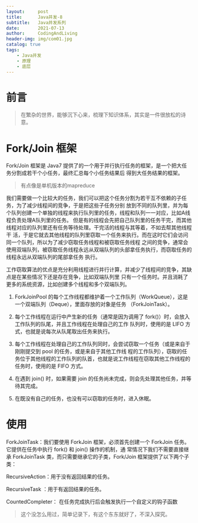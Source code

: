 ```yaml
---
layout:     post
title:      Java并发-8
subtitle:   Java并发系列
date:       2021-07-13
author:     CodingAndLiving
header-img: img/com01.jpg
catalog: true
tags:
    - Java并发
    - 原理
    - 底层
---
```

# 前言

> 在繁杂的世界，能够沉下心来，梳理下知识体系，其实是一件很放松的诗意。


# Fork/Join 框架
 Fork/Join 框架是 Java7 提供了的一个用于并行执行任务的框架，是一个把大任务分割成若干个小任务，最终汇总每个小任务结果后 得到大任务结果的框架。

 > 有点像是单机版本的mapreduce

 我们需要做一个比较大的任务，我们可以把这个任务分割为若干互不依赖的子任务，为了减少线程间的竞争，于是把这些子任务分别 放到不同的队列里，并为每个队列创建一个单独的线程来执行队列里的任务，线程和队列一一对应，比如A线程负责处理A队列里的任务。 但是有的线程会先把自己队列里的任务干完，而其他线程对应的队列里还有任务等待处理。干完活的线程与其等着，不如去帮其他线程干 活，于是它就去其他线程的队列里窃取一个任务来执行。而在这时它们会访问同一个队列，所以为了减少窃取任务线程和被窃取任务线程 之间的竞争，通常会使用双端队列，被窃取任务线程永远从双端队列的头部拿任务执行，而窃取任务的线程永远从双端队列的尾部拿任务 执行。

 工作窃取算法的优点是充分利用线程进行并行计算，并减少了线程间的竞争，其缺点是在某些情况下还是存在竞争，比如双端队列里 只有一个任务时。并且消耗了更多的系统资源，比如创建多个线程和多个双端队列。


 1. ForkJoinPool 的每个工作线程都维护着一个工作队列（WorkQueue），这是一个双端队列（Deque），里面存放的对象是任务 （ForkJoinTask）。 
 2. 每个工作线程在运行中产生新的任务（通常是因为调用了 fork()）时，会放入工作队列的队尾，并且工作线程在处理自己的工作 队列时，使用的是 LIFO 方式，也就是说每次从队尾取出任务来执行。 
 3. 每个工作线程在处理自己的工作队列同时，会尝试窃取一个任务（或是来自于刚刚提交到 pool 的任务，或是来自于其他工作线 程的工作队列），窃取的任务位于其他线程的工作队列的队首，也就是说工作线程在窃取其他工作线程的任务时，使用的是 FIFO 方式。 
 4. 在遇到 join() 时，如果需要 join 的任务尚未完成，则会先处理其他任务，并等待其完成。 

 5. 在既没有自己的任务，也没有可以窃取的任务时，进入休眠。


# 使用

ForkJoinTask：我们要使用 ForkJoin 框架，必须首先创建一个 ForkJoin 任务。它提供在任务中执行 fork() 和 join() 操作的机制，通 常情况下我们不需要直接继承 ForkJoinTask 类，而只需要继承它的子类，Fork/Join 框架提供了以下两个子类： 

RecursiveAction：用于没有返回结果的任务。

RecursiveTask ：用于有返回结果的任务。

CountedCompleter： 在任务完成执行后会触发执行一个自定义的钩子函数


> 这个没怎么用过，简单记录下，有这个东东就好了，不深入探究。


